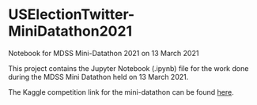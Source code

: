 # USElectionTwitter-MiniDatathon2021
Notebook for MDSS Mini-Datathon 2021 on 13 March 2021

This project contains the Jupyter Notebook (.ipynb) file for the work done during the MDSS Mini Datathon held on 13 March 2021.

The Kaggle competition link for the mini-datathon can be found [here](https://www.kaggle.com/c/us-election-twitter-mini-datathon-advanced).
